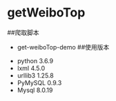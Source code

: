 # getWeiboTop
##爬取脚本
> 
* get-weiboTop-demo
##使用版本
>
* python  3.6.9
* lxml    4.5.0
* urllib3 1.25.8
* PyMySQL 0.9.3
* Mysql	8.0.19
